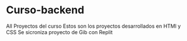 # Curso-backend
All Proyectos del curso
Estos son los proyectos desarrollados en HTMl y CSS
Se sicroniza proyecto de Gib con Replit